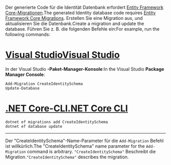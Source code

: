 <span data-ttu-id="f2381-101">Der generierte Code für die Identität Datenbank erfordert [Entity Framework Core-Migrationen](/ef/core/managing-schemas/migrations/).</span><span class="sxs-lookup"><span data-stu-id="f2381-101">The generated Identity database code requires [Entity Framework Core Migrations](/ef/core/managing-schemas/migrations/).</span></span> <span data-ttu-id="f2381-102">Erstellen Sie eine Migration aus, und aktualisieren Sie die Datenbank.</span><span class="sxs-lookup"><span data-stu-id="f2381-102">Create a migration and update the database.</span></span> <span data-ttu-id="f2381-103">Führen Sie z. B. die folgenden Befehle ein:</span><span class="sxs-lookup"><span data-stu-id="f2381-103">For example, run the following commands:</span></span>

# <a name="visual-studiotabvisual-studio"></a>[<span data-ttu-id="f2381-104">Visual Studio</span><span class="sxs-lookup"><span data-stu-id="f2381-104">Visual Studio</span></span>](#tab/visual-studio)

<span data-ttu-id="f2381-105">In der Visual Studio **-Paket-Manager-Konsole**:</span><span class="sxs-lookup"><span data-stu-id="f2381-105">In the Visual Studio **Package Manager Console**:</span></span>

```PMC
Add-Migration CreateIdentitySchema
Update-Database
```

# <a name="net-core-clitabnetcore-cli"></a>[<span data-ttu-id="f2381-106">.NET Core-CLI</span><span class="sxs-lookup"><span data-stu-id="f2381-106">.NET Core CLI</span></span>](#tab/netcore-cli)

```cli
dotnet ef migrations add CreateIdentitySchema
dotnet ef database update
```

------

<span data-ttu-id="f2381-107">Der "CreateIdentitySchema"-Name-Parameter für die `Add-Migration` Befehl ist willkürlich.</span><span class="sxs-lookup"><span data-stu-id="f2381-107">The "CreateIdentitySchema" name parameter for the `Add-Migration` command is arbitrary.</span></span> <span data-ttu-id="f2381-108">`"CreateIdentitySchema"` Beschreibt die Migration.</span><span class="sxs-lookup"><span data-stu-id="f2381-108">`"CreateIdentitySchema"` describes the migration.</span></span>
